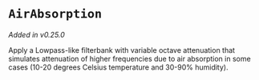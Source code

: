 # `AirAbsorption`

_Added in v0.25.0_

Apply a Lowpass-like filterbank with variable octave attenuation that simulates attenuation of
higher frequencies due to air absorption in some cases (10-20 degrees Celsius temperature and
30-90% humidity).
